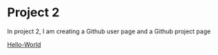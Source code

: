 # Project 2

In project 2, I am creating a Github user page and a Github project page

[Hello-World](https://github.com/baileemulder/hello-world.git)
